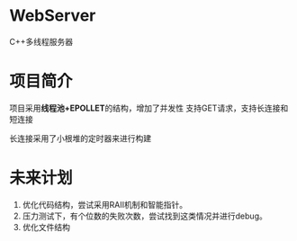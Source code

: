 # WebServer
C++多线程服务器
# 项目简介
项目采用**线程池+EPOLLET**的结构，增加了并发性
支持GET请求，支持长连接和短连接

长连接采用了小根堆的定时器来进行构建

# 未来计划
1. 优化代码结构，尝试采用RAII机制和智能指针。
2. 压力测试下，有个位数的失败次数，尝试找到这类情况并进行debug。
3. 优化文件结构
